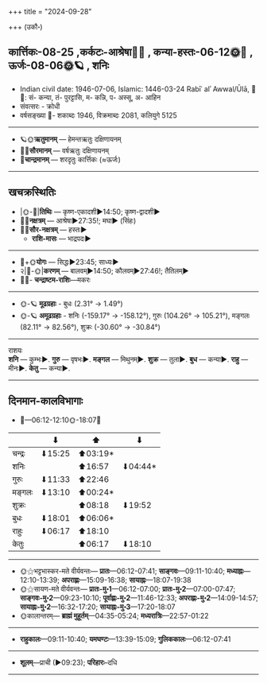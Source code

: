 +++
title = "2024-09-28"

+++
(उकौ॰)
## कार्त्तिकः-08-25  ,कर्कटः-आश्रेषा🌛🌌  ,  कन्या-हस्तः-06-12🌞🌌  ,  ऊर्जः-08-06🌞🪐  , शनिः
- Indian civil date: 1946-07-06, Islamic: 1446-03-24 Rabīʿ alʾ Awwal/Ūlā, 🌌🌞: सं- कन्या, तं- पुरट्टासि, म- कन्नि, प- अस्सू, अ- आहिन
- संवत्सरः - क्रोधी
- वर्षसङ्ख्या 🌛- शकाब्दः 1946, विक्रमाब्दः 2081, कलियुगे 5125
___________________
- 🪐🌞**ऋतुमानम्** — हेमन्तऋतुः दक्षिणायनम्
- 🌌🌞**सौरमानम्** — वर्षऋतुः दक्षिणायनम्
- 🌛**चान्द्रमानम्** — शरदृतुः कार्त्तिकः (≈ऊर्जः)
___________________


## खचक्रस्थितिः
- |🌞-🌛|**तिथिः** — कृष्ण-एकादशी►14:50; कृष्ण-द्वादशी►  
- 🌌🌛**नक्षत्रम्** — आश्रेषा►27:35!; मघा► (सिंहः)  
- 🌌🌞**सौर-नक्षत्रम्** — हस्तः►  
  - **राशि-मासः** — भाद्रपदः► 
___________________
- 🌛+🌞**योगः** — सिद्धः►23:45; साध्यः►  
- २|🌛-🌞|**करणम्** — बालवम्►14:50; कौलवम्►27:46!; तैतिलम्►  
- 🌌🌛- **चन्द्राष्टम-राशिः**—मकरः  
___________________
- 🌞-🪐 **मूढग्रहाः** - बुधः (2.31° → 1.49°)
- 🌞-🪐 **अमूढग्रहाः** - शनिः (-159.17° → -158.12°), गुरुः (104.26° → 105.21°), मङ्गलः (82.11° → 82.56°), शुक्रः (-30.60° → -30.84°)
___________________
राशयः  
**शनि** — कुम्भः►. **गुरु** — वृषभः►. **मङ्गल** — मिथुनम्►. **शुक्र** — तुला►. **बुध** — कन्या►. **राहु** — मीनः►. **केतु** — कन्या►. 
___________________


## दिनमान-कालविभागाः
- 🌅—06:12-12:10🌞-18:07🌇  

|      |⬇     |⬆     |⬇     |
|------|-----|-----|------|
|चन्द्रः|⬇15:25 |⬆03:19*|     |
|शनिः   |     |⬆16:57 |⬇04:44*|
|गुरुः  |⬇11:33 |⬆22:46 |     |
|मङ्गलः |⬇13:10 |⬆00:24*|     |
|शुक्रः |     |⬆08:18 |⬇19:52 |
|बुधः   |⬇18:01 |⬆06:06*|     |
|राहुः  |⬇06:17 |⬆18:10 |     |
|केतुः  |     |⬆06:17 |⬇18:10 |
___________________
- 🌞⚝भट्टभास्कर-मते वीर्यवन्तः— **प्रातः**—06:12-07:41; **साङ्गवः**—09:11-10:40; **मध्याह्नः**—12:10-13:39; **अपराह्णः**—15:09-16:38; **सायाह्नः**—18:07-19:38  
- 🌞⚝सायण-मते वीर्यवन्तः— **प्रातः-मु॰1**—06:12-07:00; **प्रातः-मु॰2**—07:00-07:47; **साङ्गवः-मु॰2**—09:23-10:10; **पूर्वाह्णः-मु॰2**—11:46-12:33; **अपराह्णः-मु॰2**—14:09-14:57; **सायाह्नः-मु॰2**—16:32-17:20; **सायाह्नः-मु॰3**—17:20-18:07  
- 🌞कालान्तरम्— **ब्राह्मं मुहूर्तम्**—04:35-05:24; **मध्यरात्रिः**—22:57-01:22  
___________________
- **राहुकालः**—09:11-10:40; **यमघण्टः**—13:39-15:09; **गुलिककालः**—06:12-07:41  
___________________
- **शूलम्**—प्राची (►09:23); **परिहारः**–दधि  
___________________
